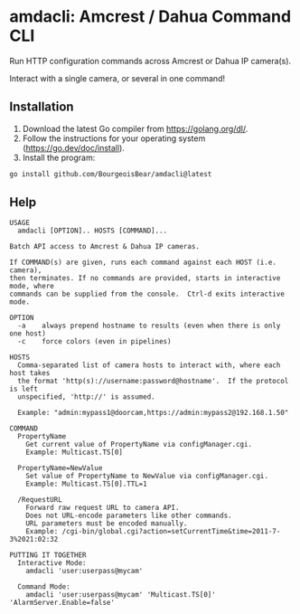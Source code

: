 # amdacli: Amcrest / Dahua Command CLI

Run HTTP configuration commands across Amcrest or Dahua IP camera(s).

Interact with a single camera, or several in one command!

## Installation

1. Download the latest Go compiler from https://golang.org/dl/.
2. Follow the instructions for your operating system (https://go.dev/doc/install).
3. Install the program:

```sh
go install github.com/BourgeoisBear/amdacli@latest
```

## Help
```
USAGE
  amdacli [OPTION].. HOSTS [COMMAND]...

Batch API access to Amcrest & Dahua IP cameras.

If COMMAND(s) are given, runs each command against each HOST (i.e. camera),
then terminates. If no commands are provided, starts in interactive mode, where
commands can be supplied from the console.  Ctrl-d exits interactive mode.

OPTION
  -a    always prepend hostname to results (even when there is only one host)
  -c    force colors (even in pipelines)

HOSTS
  Comma-separated list of camera hosts to interact with, where each host takes
  the format 'http(s)://username:password@hostname'.  If the protocol is left
  unspecified, 'http://' is assumed.

  Example: "admin:mypass1@doorcam,https://admin:mypass2@192.168.1.50"

COMMAND
  PropertyName
    Get current value of PropertyName via configManager.cgi.
    Example: Multicast.TS[0]

  PropertyName=NewValue
    Set value of PropertyName to NewValue via configManager.cgi.
    Example: Multicast.TS[0].TTL=1

  /RequestURL
    Forward raw request URL to camera API.
    Does not URL-encode parameters like other commands.
    URL parameters must be encoded manually.
    Example: /cgi-bin/global.cgi?action=setCurrentTime&time=2011-7-3%2021:02:32

PUTTING IT TOGETHER
  Interactive Mode:
    amdacli 'user:userpass@mycam'

  Command Mode:
    amdacli 'user:userpass@mycam' 'Multicast.TS[0]' 'AlarmServer.Enable=false'

```
